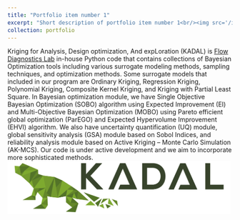 ```yaml
---
title: "Portfolio item number 1"
excerpt: "Short description of portfolio item number 1<br/><img src='/images/500x300.png'>"
collection: portfolio
---
```


Kriging for Analysis, Design optimization, And expLoration (KADAL) is [Flow Diagnostics Lab](https://flowdiagnostics.ftmd.itb.ac.id/) in-house Python code that contains collections of Bayesian Optimization tools including various surrogate modeling methods, sampling techniques, and optimization methods. Some surrogate models that included in our program are Ordinary Kriging, Regression Kriging, Polynomial Kriging, Composite Kernel Kriging, and Kriging with Partial Least Square. In Bayesian optimization module, we have Single Objective Bayesian Optimization (SOBO) algorithm using Expected Improvement (EI) and Multi-Objective Bayesian Optimization (MOBO) using Pareto efficient global optimization (ParEGO) and Expected Hypervolume Improvement (EHVI) algorithm. We also have uncertainty quantification (UQ) module, global sensitivity analysis (GSA) module based on Sobol Indices, and reliability analysis module based on Active Kriging – Monte Carlo Simulation (AK-MCS). Our code is under active development and we aim to incorporate more sophisticated methods. 
<br/> <img width="500" src='/images/kadal.jpg'>
